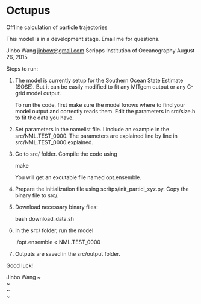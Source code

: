 # Octupus
Offline calculation of particle trajectories

This model is in a development stage. Email me for questions.

Jinbo Wang <jinbow@gmail.com>
Scripps Institution of Oceanography
August 26, 2015


Steps to run:

1. The model is currently setup for the Southern Ocean State Estimate (SOSE). But it can be easily modified to fit any MITgcm output or any C-grid model output.

   To run the code, first make sure the model knows where to find your model output and correctly reads them. Edit the parameters in src/size.h to fit the data you have.

2. Set parameters in the namelist file. I include an example in the src/NML.TEST_0000. The parameters are explained line by line in src/NML.TEST_0000.explained.


3. Go to src/ folder. Compile the code using

     make

   You will get an excutable file named opt.ensemble.

4. Prepare the initialization file using scritps/init_particl_xyz.py. Copy the binary file to src/.

5. Download necessary binary files:

   bash download_data.sh

5. In the src/ folder, run the model

     ./opt.ensemble < NML.TEST_0000

6. Outputs are saved in the src/output folder.


Good luck!


Jinbo Wang
~                                                                                                                                                                                                           
~                                                                                                                                                                                                           
~                                                                                                                                                                                                           
~                          
